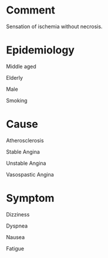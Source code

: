# Comment

Sensation of ischemia without necrosis.

# Epidemiology

Middle aged

Elderly

Male

Smoking

# Cause

Atherosclerosis

Stable Angina

Unstable Angina

Vasospastic Angina

# Symptom

Dizziness

Dyspnea

Nausea

Fatigue

